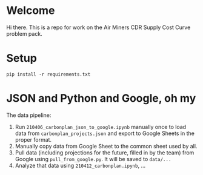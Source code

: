 # Welcome

Hi there. This is a repo for work on the Air Miners CDR Supply Cost Curve problem pack.



# Setup

```
pip install -r requirements.txt
```



# JSON and Python and Google, oh my

The data pipeline:

 1. Run `210406_carbonplan_json_to_google.ipynb` manually once to load data from `carbonplan_projects.json` and export to Google Sheets in the proper format.
 2. Manually copy data from Google Sheet to the common sheet used by all.
 3. Pull data (including projections for the future, filled in by the team) from Google using `pull_from_google.py`. It will be saved to `data/...`
 4. Analyze that data using `210412_carbonplan.ipynb`, ...
